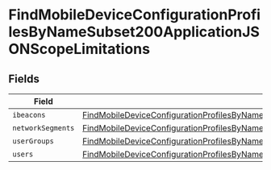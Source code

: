 # FindMobileDeviceConfigurationProfilesByNameSubset200ApplicationJSONScopeLimitations


## Fields

| Field                                                                                                                                                                                                                                 | Type                                                                                                                                                                                                                                  | Required                                                                                                                                                                                                                              | Description                                                                                                                                                                                                                           |
| ------------------------------------------------------------------------------------------------------------------------------------------------------------------------------------------------------------------------------------- | ------------------------------------------------------------------------------------------------------------------------------------------------------------------------------------------------------------------------------------- | ------------------------------------------------------------------------------------------------------------------------------------------------------------------------------------------------------------------------------------- | ------------------------------------------------------------------------------------------------------------------------------------------------------------------------------------------------------------------------------------- |
| `ibeacons`                                                                                                                                                                                                                            | [FindMobileDeviceConfigurationProfilesByNameSubset200ApplicationJSONScopeLimitationsIbeacons](../../models/operations/findmobiledeviceconfigurationprofilesbynamesubset200applicationjsonscopelimitationsibeacons.md)[]               | :heavy_minus_sign:                                                                                                                                                                                                                    | N/A                                                                                                                                                                                                                                   |
| `networkSegments`                                                                                                                                                                                                                     | [FindMobileDeviceConfigurationProfilesByNameSubset200ApplicationJSONScopeLimitationsNetworkSegments](../../models/operations/findmobiledeviceconfigurationprofilesbynamesubset200applicationjsonscopelimitationsnetworksegments.md)[] | :heavy_minus_sign:                                                                                                                                                                                                                    | N/A                                                                                                                                                                                                                                   |
| `userGroups`                                                                                                                                                                                                                          | [FindMobileDeviceConfigurationProfilesByNameSubset200ApplicationJSONScopeLimitationsUserGroups](../../models/operations/findmobiledeviceconfigurationprofilesbynamesubset200applicationjsonscopelimitationsusergroups.md)[]           | :heavy_minus_sign:                                                                                                                                                                                                                    | N/A                                                                                                                                                                                                                                   |
| `users`                                                                                                                                                                                                                               | [FindMobileDeviceConfigurationProfilesByNameSubset200ApplicationJSONScopeLimitationsUsers](../../models/operations/findmobiledeviceconfigurationprofilesbynamesubset200applicationjsonscopelimitationsusers.md)[]                     | :heavy_minus_sign:                                                                                                                                                                                                                    | N/A                                                                                                                                                                                                                                   |